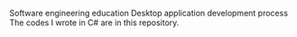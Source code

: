 Software engineering education Desktop application development process The codes I wrote in C# are in this repository.
